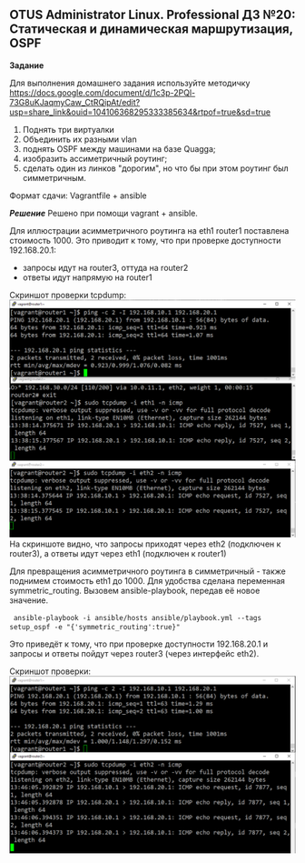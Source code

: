 ## OTUS Administrator Linux. Professional ДЗ №20: Статическая и динамическая маршрутизация, OSPF

**Задание**

Для выполнения домашнего задания используйте методичку
https://docs.google.com/document/d/1c3p-2PQl-73G8uKJaqmyCaw_CtRQipAt/edit?usp=share_link&ouid=104106368295333385634&rtpof=true&sd=true

1. Поднять три виртуалки
2. Объединить их разными vlan
3. поднять OSPF между машинами на базе Quagga;
4. изобразить ассиметричный роутинг;
5. сделать один из линков "дорогим", но что бы при этом роутинг был симметричным.

Формат сдачи: Vagrantfile + ansible

**_Решение_**
Решено при помощи vagrant + ansible.

Для иллюстрации асимметричного роутинга на eth1 router1 поставлена стоимость 1000.
Это приводит к тому, что при проверке доступности 192.168.20.1:

- запросы идут на router3, оттуда на router2
- ответы идут напрямую на router1

Скриншот проверки tcpdump:
![скриншот](./asymmetric.png)
На скриншоте видно, что запросы приходят через eth2 (подключен к router3), а ответы идут через eth1 (подключен к router1)

Для превращения асимметричного роутинга в симметричный - также поднимем стоимость eth1 до 1000.
Для удобства сделана переменная symmetric_routing. Вызовем ansible-playbook, передав её новое значение.

```
 ansible-playbook -i ansible/hosts ansible/playbook.yml --tags setup_ospf -e "{'symmetric_routing':true}"
```

Это приведёт к тому, что при проверке доступности 192.168.20.1 и запросы и ответы пойдут через router3 (через интерфейс eth2).

Скриншот проверки:
![скриншот](./symmetric.png)
